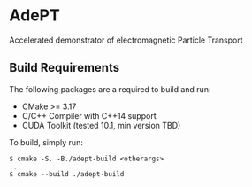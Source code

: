 # AdePT
Accelerated demonstrator of electromagnetic Particle Transport

## Build Requirements
The following packages are a required to build and run:

- CMake >= 3.17
- C/C++ Compiler with C++14 support
- CUDA Toolkit (tested 10.1, min version TBD)

To build, simply run:

```console
$ cmake -S. -B./adept-build <otherargs>
...
$ cmake --build ./adept-build
```
